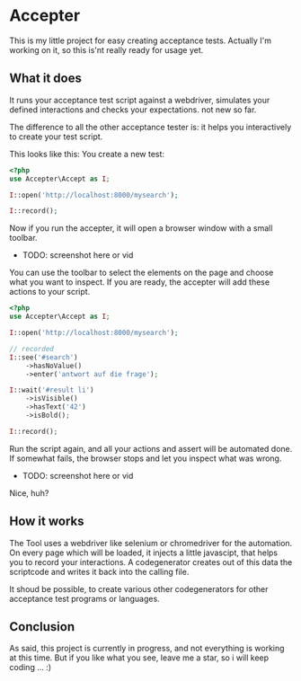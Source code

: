 # Accepter

This is my little project for easy creating acceptance tests. Actually I'm working on it, so this is'nt really ready for usage yet.

## What it does

It runs your acceptance test script against a webdriver, simulates your defined interactions and checks your expectations. not new so far.

The difference to all the other acceptance tester is: it helps you interactively to create your test script.

This looks like this: You create a new test:
```php
<?php
use Accepter\Accept as I;

I::open('http://localhost:8000/mysearch');

I::record();
```

Now if you run the accepter, it will open a browser window with a small toolbar.

* TODO: screenshot here or vid

You can use the toolbar to select the elements on the page and choose what you want to inspect. If you are ready, the accepter will add these actions to your script.

```php
<?php
use Accepter\Accept as I;

I::open('http://localhost:8000/mysearch');

// recorded
I::see('#search')
    ->hasNoValue()
    ->enter('antwort auf die frage');

I::wait('#result li')
    ->isVisible()
    ->hasText('42')
    ->isBold();

I::record();
```

Run the script again, and all your actions and assert will be automated done. If somewhat fails, the browser stops and let you inspect what was wrong.

* TODO: screenshot here or vid

Nice, huh?

## How it works

The Tool uses a webdriver like selenium or chromedriver for the automation. On every page which will be loaded, it injects a little javascipt, that helps you to record your interactions. A codegenerator creates out of this data the scriptcode and writes it back into the calling file.

It shoud be possible, to create various other codegenerators for other acceptance test programs or languages.

## Conclusion

As said, this project is currently in progress, and not everything is working at this time. But if you like what you see, leave me a star, so i will keep coding ... :)
